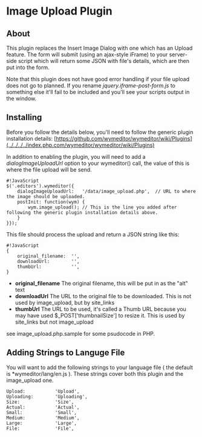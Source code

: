 # Image Upload Plugin

## About
This plugin replaces the Insert Image Dialog with one which has an Upload feature. The form will submit (using an ajax-style iFrame) to your server-side script which will return some JSON with file's details, which are then put into the form.

Note that this plugin does not have good error handling if your file upload does not go to planned. If you rename *jquery.iframe-post-form.js* to something else it'll fail to be included and you'll see your scripts output in the window.

## Installing
Before you follow the details below, you'll need to follow the generic plugin installation details: [https://github.com/wymeditor/wymeditor/wiki/Plugins](../../../../index.php.com/wymeditor/wymeditor/wiki/Plugins)

In addition to enabling the plugin, you will need to add a *dialogImageUploadUrl* option to your wymeditor() call, the value of this is where the file upload will be send.

```
#!JavaScript
$('.editors').wymeditor({
	dialogImageUploadUrl:	'/data/image_upload.php',  // URL to where the image should be uploaded.
	postInit: function(wym) {
		wym.image_upload(); // This is the line you added after following the generic plugin installation details above.
	}
}});
```

This file should process the upload and return a JSON string like this:

```
#!JavaScript
{
	original_filename:	'',
	downloadUrl:		'',
	thumbUrl:			'',
}
```

* **original_filename** The original filename, this will be put in as the "alt" text
* **downloadUrl** The URL to the original file to be downloaded. This is not used by image_upload, but by site_links
* **thumbUrl** The URL to be used, it's called a Thumb URL because you may have used $_POST['thumbnailSize'] to resize it. This is used by site_links but not image_upload

see image_upload.php.sample for some psudocode in PHP.

## Adding Strings to Languge File

You will want to add the following strings to your language file ( the default is *wymeditor/lang/en.js ). These strings cover both this plugin and the image_upload one.

    Upload:           'Upload',
    Uploading:        'Uploading',
	Size:             'Size',
	Actual:           'Actual',
	Small:            'Small',
	Medium:           'Medium',
	Large:            'Large',
    File:             'File',